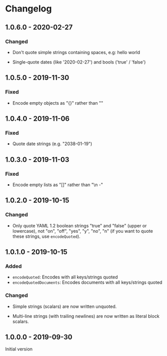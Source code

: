 # Changelog

## 1.0.6.0 - 2020-02-27

### Changed

  - Don't quote simple strings containing spaces, e.g: hello world

  - Single-quote dates (like '2020-02-27') and bools ('true' / 'false')

## 1.0.5.0 - 2019-11-30

### Fixed

  - Encode empty objects as "{}" rather than ""

## 1.0.4.0 - 2019-11-06

### Fixed

  - Quote date strings (e.g. "2038-01-19")

## 1.0.3.0 - 2019-11-03

### Fixed

  - Encode empty lists as "[]" rather than "\n -"

## 1.0.2.0 - 2019-10-15

### Changed

  - Only quote YAML 1.2 boolean strings "true" and "false" (upper or
    lowercase), not "on", "off", "yes", "y", "no", "n" (if you want to quote
    these strings, use `encodeQuoted`).

## 1.0.1.0 - 2019-10-15

### Added

  - `encodeQuoted`: Encodes with all keys/strings quoted
  - `encodeQuotedDocuments`: Encodes documents with all keys/strings quoted

### Changed

  - Simple strings (scalars) are now written unquoted.

  - Multi-line strings (with trailing newlines) are now written as literal
    block scalars.


## 1.0.0.0 - 2019-09-30

Initial version
